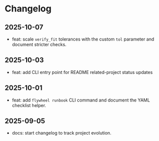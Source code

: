 # Changelog
## 2025-10-07
- feat: scale `verify_fit` tolerances with the custom `tol` parameter and
  document stricter checks.

## 2025-10-03
- feat: add CLI entry point for README related-project status updates

## 2025-10-01
- feat: add `flywheel runbook` CLI command and document the YAML checklist helper.

## 2025-09-05
- docs: start changelog to track project evolution.
